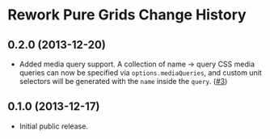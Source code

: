 Rework Pure Grids Change History
================================

0.2.0 (2013-12-20)
------------------

* Added media query support. A collection of name -> query CSS media queries can
  now be specified via `options.mediaQueries`, and custom unit selectors will be
  generated with the `name` inside the `query`. ([#3][])


[#3]: https://github.com/ericf/rework-pure-grids/issues/3


0.1.0 (2013-12-17)
------------------

* Initial public release.

